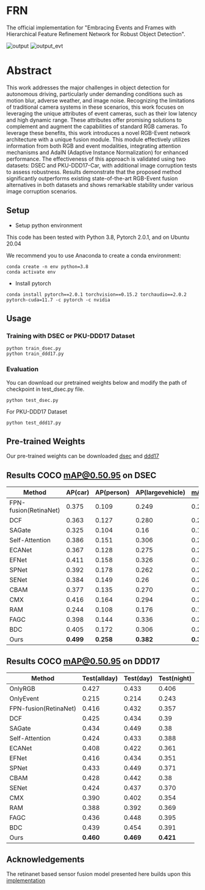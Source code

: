 # FRN

The official implementation for "Embracing Events and Frames with Hierarchical Feature Refinement Network for Robust Object Detection".

![output](https://github.com/HuCaoFighting/FRN/assets/66437581/63188281-6f24-4944-869f-029e4ac26bed)
![output_evt](https://github.com/HuCaoFighting/FRN/assets/66437581/f8e54dda-c623-4fda-91af-012fe24c22fe)

# Abstract
This work addresses the major challenges in object detection for autonomous driving, particularly under demanding conditions such as motion blur, adverse weather, and image noise. Recognizing the limitations of traditional camera systems in these scenarios, this work focuses on leveraging the unique attributes of event cameras, such as their low latency and high dynamic range. These attributes offer promising solutions to complement and augment the capabilities of standard RGB cameras. To leverage these benefits, this work introduces a novel RGB-Event network architecture with a unique fusion module. This module effectively utilizes information from both RGB and event modalities, integrating attention mechanisms and AdaIN (Adaptive Instance Normalization) for enhanced performance. The effectiveness of this approach is validated using two datasets: DSEC and PKU-DDD17-Car, with additional image corruption tests to assess robustness. Results demonstrate that the proposed method significantly outperforms existing state-of-the-art RGB-Event fusion alternatives in both datasets and shows remarkable stability under various image corruption scenarios.

## Setup
- Setup python environment

This code has been tested with Python 3.8, Pytorch 2.0.1, and on Ubuntu 20.04

We recommend you to use Anaconda to create a conda environment:

```
conda create -n env python=3.8
conda activate env
```
- Install pytorch

```
conda install pytorch==2.0.1 torchvision==0.15.2 torchaudio==2.0.2 pytorch-cuda=11.7 -c pytorch -c nvidia
```

## Usage 
### Training with DSEC or PKU-DDD17 Dataset

```
python train_dsec.py
python train_ddd17.py
```
### Evaluation
You can download our pretrained weights below and modify the path of checkpoint in test_dsec.py file.
```
python test_dsec.py
```
For PKU-DDD17 Dataset
```
python test_ddd17.py
```

## Pre-trained Weights

Our pre-trained weights can be downloaded [dsec](https://drive.google.com/file/d/1g_AwWsOJHljpQYIpaeAN8YvYWh0pouaV/view?usp=sharing) and [ddd17](https://drive.google.com/file/d/1DvmZNCQeHjORzoplOYho7GifkpeOdNZ2/view?usp=sharing)

## Results COCO mAP@0.50.95 on DSEC 

| Method             | AP(car) | AP(person) | AP(largevehicle) | mAP@0.50.95 |
| ------------------ | ------- | ---------- | ---------------- | ----------- |
| FPN-fusion(RetinaNet) | 0.375   | 0.109      | 0.249            | 0.244       |
| DCF                | 0.363   | 0.127      | 0.280            | 0.257       |
| SAGate             | 0.325   | 0.104      | 0.16            | 0.196       |
| Self-Attention     | 0.386   | 0.151      | 0.306            | 0.281       |
| ECANet             | 0.367    | 0.128      | 0.275            | 0.257       |
| EFNet              | 0.411   | 0.158      | 0.326            | 0.3       |
| SPNet              | 0.392   | 0.178      | 0.262            | 0.277       |
| SENet              | 0.384   | 0.149      | 0.26            | 0.262       |
| CBAM               | 0.377   | 0.135      | 0.270            | 0.261       |
| CMX               | 0.416   | 0.164      | 0.294            | 0.291       |
| RAM               | 0.244   | 0.108      | 0.176            | 0.176       |
| FAGC               | 0.398  | 0.144      | 0.336           | 0.293      |
| BDC               | 0.405   | 0.172      | 0.306            | 0.294       |
| Ours               | **0.499**   | **0.258**      | **0.382**            | **0.380**       |

## Results COCO mAP@0.50.95 on DDD17
| Method                    | Test(allday) | Test(day) | Test(night) |
| ------------------------- | ------------ | --------- | ----------- |
| OnlyRGB                   | 0.427          | 0.433      | 0.406          | 0.827         | 0.829        | 0.825          |
| OnlyEvent                 | 0.215        | 0.214     | 0.243       |0.465        | 0.436     | 0.600       |
| FPN-fusion(RetinaNet) | 0.416        | 0.432     | 0.357       |0.819       | 0.828    | 0.789      |
| DCF                   | 0.425        | 0.434     | 0.39        |0.834        | 0.842     | 0.804       |
| SAGate                | 0.434        | 0.449     | 0.38        |0.820        | 0.825     | 0.804       |
| Self-Attention        | 0.424        | 0.433     | 0.388       |0.826        | 0.834    | 0.811       |
| ECANet                | 0.408        | 0.422     | 0.361       |0.822        | 0.831     | 0.790      |
| EFNet                 | 0.416        | 0.434     | 0.351       |0.830        | 0.844     | 0.787       |
| SPNet                 | 0.433        | 0.449     | 0.371       |0.847        | 0.861     | 0.789      |
| CBAM                  | 0.428        | 0.442     | 0.38        |0.819        | 0.823     | 0.810    |
| SENet                 | 0.424        | 0.437     | 0.370       |0.816      | 0.827     | 0.774       |
| CMX                 | 0.390        | 0.402     | 0.354       |0.804      | 0.807     | 0.796       |
| RAM                 | 0.388        | 0.392     | 0.369       |0.796      | 0.799     | 0.782       |
| FAGC                   | 0.436        | 0.448    | 0.395     |0.852     | 0.859     | 0.826      |
| BDC                 | 0.439        | 0.454     | 0.391       |0.814      | 0.819     | 0.804       |
| Ours                      | **0.460**        | **0.469**     | **0.421**       | **0.867**  | **0.869**     | **0.861**       |


## Acknowledgements
The retinanet based sensor fusion model presented here builds upon this [implementation](https://github.com/abhishek1411/event-rgb-fusion/)
